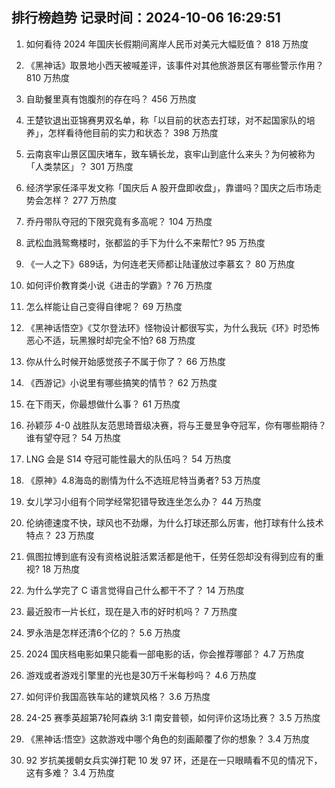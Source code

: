 
## 排行榜趋势 记录时间：2024-10-06 16:29:51
  
  1. 如何看待 2024 年国庆长假期间离岸人民币对美元大幅贬值？ 818 万热度
    
  2. 《黑神话》取景地小西天被喊差评，该事件对其他旅游景区有哪些警示作用？ 810 万热度
    
  3. 自助餐里真有饱腹剂的存在吗？ 456 万热度
    
  4. 王楚钦退出亚锦赛男双名单，称「以目前的状态去打球，对不起国家队的培养」，怎样看待他目前的实力和状态？ 398 万热度
    
  5. 云南哀牢山景区国庆堵车，致车辆长龙，哀牢山到底什么来头？为何被称为「人类禁区」？ 301 万热度
    
  6. 经济学家任泽平发文称「国庆后 A 股开盘即收盘」，靠谱吗？国庆之后市场走势会怎样？ 277 万热度
    
  7. 乔丹带队夺冠的下限究竟有多高呢？ 104 万热度
    
  8. 武松血溅鸳鸯楼时，张都监的手下为什么不来帮忙? 95 万热度
    
  9. 《一人之下》689话，为何连老天师都让陆谨放过李慕玄？ 80 万热度
    
  10. 如何评价教育类小说《进击的学霸》? 76 万热度
    
  11. 怎么样能让自己变得自律呢？ 69 万热度
    
  12. 《黑神话悟空》《艾尔登法环》怪物设计都很写实，为什么我玩《环》时恐怖恶心不适，玩黑猴时却完全不怕? 68 万热度
    
  13. 你从什么时候开始感觉孩子不属于你了？ 66 万热度
    
  14. 《西游记》小说里有哪些搞笑的情节？ 62 万热度
    
  15. 在下雨天，你最想做什么事？ 61 万热度
    
  16. 孙颖莎 4-0 战胜队友范思琦晋级决赛，将与王曼昱争夺冠军，你有哪些期待？谁有望夺冠？ 54 万热度
    
  17. LNG 会是 S14 夺冠可能性最大的队伍吗？ 54 万热度
    
  18. 《原神》4.8海岛的剧情为什么不选班尼特当勇者? 53 万热度
    
  19. 女儿学习小组有个同学经常犯错导致连坐怎么办？ 44 万热度
    
  20. 伦纳德速度不快，球风也不劲爆，为什么打球还那么厉害，他打球有什么技术特点？ 23 万热度
    
  21. 佩图拉博到底有没有资格说脏活累活都是他干，任劳任怨却没有得到应有的重视? 18 万热度
    
  22. 为什么学完了 C 语言觉得自己什么都干不了？ 14 万热度
    
  23. 最近股市一片长红，现在是入市的好时机吗？ 7 万热度
    
  24. 罗永浩是怎样还清6个亿的？ 5.6 万热度
    
  25. 2024 国庆档电影如果只能看一部电影的话，你会推荐哪部？ 4.7 万热度
    
  26. 游戏或者游戏引擎里的光也是30万千米每秒吗？ 4.6 万热度
    
  27. 如何评价我国高铁车站的建筑风格？ 3.6 万热度
    
  28. 24-25 赛季英超第7轮阿森纳 3:1 南安普顿，如何评价这场比赛？ 3.5 万热度
    
  29. 《黑神话:悟空》这款游戏中哪个角色的刻画颠覆了你的想象？ 3.4 万热度
    
  30. 92 岁抗美援朝女兵实弹打靶 10 发 97 环，还是在一只眼睛看不见的情况下，这有多难？ 3.4 万热度
    